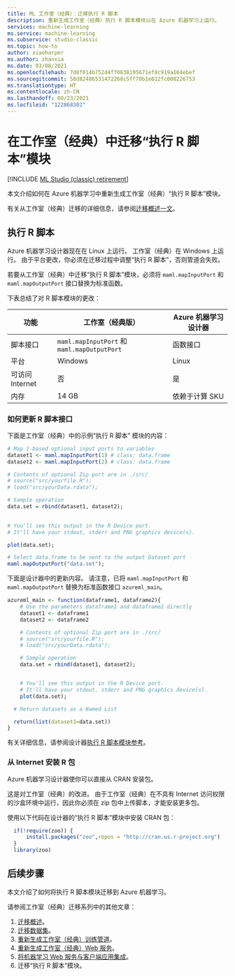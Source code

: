 ```yaml
---
title: ML 工作室（经典）：迁移执行 R 脚本
description: 重新生成工作室（经典）执行 R 脚本模块以在 Azure 机器学习上运行。
services: machine-learning
ms.service: machine-learning
ms.subservice: studio-classic
ms.topic: how-to
author: xiaoharper
ms.author: zhanxia
ms.date: 03/08/2021
ms.openlocfilehash: 7d8f014b752d4ff0838195671ef8c919a164ebef
ms.sourcegitcommit: 58d82486531472268c5ff70b1e012fc008226753
ms.translationtype: HT
ms.contentlocale: zh-CN
ms.lasthandoff: 08/23/2021
ms.locfileid: "122868302"
---
```

# <a name="migrate-execute-r-script-modules-in-studio-classic"></a>在工作室（经典）中迁移“执行 R 脚本”模块

[!INCLUDE [ML Studio (classic) retirement](../../includes/machine-learning-studio-classic-deprecation.md)]

本文介绍如何在 Azure 机器学习中重新生成工作室（经典）“执行 R 脚本”模块。

有关从工作室（经典）迁移的详细信息，请参阅[迁移概述一文](migrate-overview.md)。

## <a name="execute-r-script"></a>执行 R 脚本

Azure 机器学习设计器现在在 Linux 上运行。 工作室（经典）在 Windows 上运行。 由于平台更改，你必须在迁移过程中调整“执行 R 脚本”，否则管道会失败。

若要从工作室（经典）中迁移“执行 R 脚本”模块，必须将 `maml.mapInputPort` 和 `maml.mapOutputPort` 接口替换为标准函数。

下表总结了对 R 脚本模块的更改：

|功能|工作室（经典版）|Azure 机器学习设计器|
|---|---|---|
|脚本接口|`maml.mapInputPort` 和 `maml.mapOutputPort`|函数接口|
|平台|Windows|Linux|
|可访问 Internet |否|是|
|内存|14 GB|依赖于计算 SKU|

### <a name="how-to-update-the-r-script-interface"></a>如何更新 R 脚本接口

下面是工作室（经典）中的示例“执行 R 脚本” 模块的内容：
```r
# Map 1-based optional input ports to variables 
dataset1 <- maml.mapInputPort(1) # class: data.frame 
dataset2 <- maml.mapInputPort(2) # class: data.frame 

# Contents of optional Zip port are in ./src/ 
# source("src/yourfile.R"); 
# load("src/yourData.rdata"); 

# Sample operation 
data.set = rbind(dataset1, dataset2); 

 
# You'll see this output in the R Device port. 
# It'll have your stdout, stderr and PNG graphics device(s). 

plot(data.set); 

# Select data.frame to be sent to the output Dataset port 
maml.mapOutputPort("data.set"); 
```

下面是设计器中的更新内容。 请注意，已将 `maml.mapInputPort` 和 `maml.mapOutputPort` 替换为标准函数接口 `azureml_main`。 
```r
azureml_main <- function(dataframe1, dataframe2){ 
    # Use the parameters dataframe1 and dataframe2 directly 
    dataset1 <- dataframe1 
    dataset2 <- dataframe2 

    # Contents of optional Zip port are in ./src/ 
    # source("src/yourfile.R"); 
    # load("src/yourData.rdata"); 

    # Sample operation 
    data.set = rbind(dataset1, dataset2); 


    # You'll see this output in the R Device port. 
    # It'll have your stdout, stderr and PNG graphics device(s). 
    plot(data.set); 

  # Return datasets as a Named List 

  return(list(dataset1=data.set)) 
} 
```
有关详细信息，请参阅设计器[执行 R 脚本模块参考](/algorithm-module-reference/execute-r-script.md)。

### <a name="install-r-packages-from-the-internet"></a>从 Internet 安装 R 包

Azure 机器学习设计器使你可以直接从 CRAN 安装包。

这是对工作室（经典）的改进。 由于工作室（经典）在不具有 Internet 访问权限的沙盒环境中运行，因此你必须在 zip 包中上传脚本，才能安装更多包。 

使用以下代码在设计器的“执行 R 脚本”模块中安装 CRAN 包：
```r
  if(!require(zoo)) { 
      install.packages("zoo",repos = "http://cran.us.r-project.org") 
  } 
  library(zoo) 
```

## <a name="next-steps"></a>后续步骤

本文介绍了如何将执行 R 脚本模块迁移到 Azure 机器学习。

请参阅工作室（经典）迁移系列中的其他文章：

1. [迁移概述](migrate-overview.md)。
1. [迁移数据集](migrate-register-dataset.md)。
1. [重新生成工作室（经典）训练管道](migrate-rebuild-experiment.md)。
1. [重新生成工作室（经典）Web 服务](migrate-rebuild-web-service.md)。
1. [将机器学习 Web 服务与客户端应用集成](migrate-rebuild-integrate-with-client-app.md)。
1. 迁移“执行 R 脚本”模块。